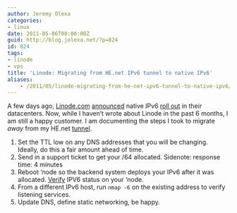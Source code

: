 ```yaml
---
author: Jeremy Olexa
categories:
- linux
date: 2011-05-06T00:00:00Z
guid: http://blog.jolexa.net/?p=824
id: 824
tags:
- linode
- vps
title: 'Linode: Migrating from HE.net IPv6 tunnel to native IPv6'
aliases:
    - /2011/05/linode-migrating-from-he-net-ipv6-tunnel-to-native-ipv6/
---
```


A few days ago, [Linode.com][1] [announced][2] native IPv6 [roll out][3] in their datacenters. Now, while I haven&#8217;t wrote about Linode in the past 6 months, I am still a happy customer. I am documenting the steps I took to migrate *away* from my HE.net [tunnel][4].

  1. Set the TTL low on any DNS addresses that you will be changing. Ideally, do this a fair amount ahead of time.
  2. Send in a support ticket to get your /64 allocated. Sidenote: response time: 4 minutes
  3. Reboot &#8216;node so the backend system deploys your IPv6 after it was allocated. [Verify][5] IPV6 status on your &#8216;node.
  4. From a different IPv6 host, run `nmap -6` on the existing address to verify listening services.
  5. Update DNS, define static networking, be happy.

 [1]: http://www.linode.com/index.cfm
 [2]: http://blog.linode.com/2011/05/03/linode-launches-native-ipv6-support/
 [3]: http://www.linode.com/IPv6/
 [4]: http://blog.jolexa.net/2010/04/16/gentoo-static-ipv4-ipv6-he-net-tunnel/
 [5]: http://library.linode.com/networking/ipv6